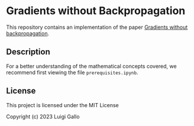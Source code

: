 # Gradients without Backpropagation
This repository contains an implementation of the paper [Gradients without backpropagation](https://arxiv.org/abs/2202.08587). 

## Description
For a better understanding of the mathematical concepts covered, we recommend first viewing the file `prerequisites.ipynb`.

## License
This project is licensed under the MIT License

Copyright (c) 2023 Luigi Gallo
